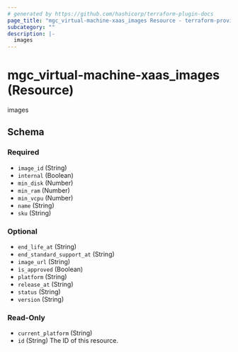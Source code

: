 ```yaml
---
# generated by https://github.com/hashicorp/terraform-plugin-docs
page_title: "mgc_virtual-machine-xaas_images Resource - terraform-provider-mgc"
subcategory: ""
description: |-
  images
---
```


# mgc_virtual-machine-xaas_images (Resource)

images



<!-- schema generated by tfplugindocs -->
## Schema

### Required

- `image_id` (String)
- `internal` (Boolean)
- `min_disk` (Number)
- `min_ram` (Number)
- `min_vcpu` (Number)
- `name` (String)
- `sku` (String)

### Optional

- `end_life_at` (String)
- `end_standard_support_at` (String)
- `image_url` (String)
- `is_approved` (Boolean)
- `platform` (String)
- `release_at` (String)
- `status` (String)
- `version` (String)

### Read-Only

- `current_platform` (String)
- `id` (String) The ID of this resource.
